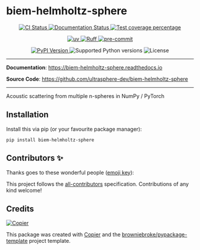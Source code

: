 # biem-helmholtz-sphere

<p align="center">
  <a href="https://github.com/ultrasphere-dev/biem-helmholtz-sphere/actions/workflows/ci.yml?query=branch%3Amain">
    <img src="https://img.shields.io/github/actions/workflow/status/ultrasphere-dev/biem-helmholtz-sphere/ci.yml?branch=main&label=CI&logo=github&style=flat-square" alt="CI Status" >
  </a>
  <a href="https://biem-helmholtz-sphere.readthedocs.io">
    <img src="https://img.shields.io/readthedocs/biem-helmholtz-sphere.svg?logo=read-the-docs&logoColor=fff&style=flat-square" alt="Documentation Status">
  </a>
  <a href="https://codecov.io/gh/ultrasphere-dev/biem-helmholtz-sphere">
    <img src="https://img.shields.io/codecov/c/github/ultrasphere-dev/biem-helmholtz-sphere.svg?logo=codecov&logoColor=fff&style=flat-square" alt="Test coverage percentage">
  </a>
</p>
<p align="center">
  <a href="https://github.com/astral-sh/uv">
    <img src="https://img.shields.io/endpoint?url=https://raw.githubusercontent.com/astral-sh/uv/main/assets/badge/v0.json" alt="uv">
  </a>
  <a href="https://github.com/astral-sh/ruff">
    <img src="https://img.shields.io/endpoint?url=https://raw.githubusercontent.com/astral-sh/ruff/main/assets/badge/v2.json" alt="Ruff">
  </a>
  <a href="https://github.com/pre-commit/pre-commit">
    <img src="https://img.shields.io/badge/pre--commit-enabled-brightgreen?logo=pre-commit&logoColor=white&style=flat-square" alt="pre-commit">
  </a>
</p>
<p align="center">
  <a href="https://pypi.org/project/biem-helmholtz-sphere/">
    <img src="https://img.shields.io/pypi/v/biem-helmholtz-sphere.svg?logo=python&logoColor=fff&style=flat-square" alt="PyPI Version">
  </a>
  <img src="https://img.shields.io/pypi/pyversions/biem-helmholtz-sphere.svg?style=flat-square&logo=python&amp;logoColor=fff" alt="Supported Python versions">
  <img src="https://img.shields.io/pypi/l/biem-helmholtz-sphere.svg?style=flat-square" alt="License">
</p>

---

**Documentation**: <a href="https://biem-helmholtz-sphere.readthedocs.io" target="_blank">https://biem-helmholtz-sphere.readthedocs.io </a>

**Source Code**: <a href="https://github.com/ultrasphere-dev/biem-helmholtz-sphere" target="_blank">https://github.com/ultrasphere-dev/biem-helmholtz-sphere </a>

---

Acoustic scattering from multiple n-spheres in NumPy / PyTorch

## Installation

Install this via pip (or your favourite package manager):

`pip install biem-helmholtz-sphere`

## Contributors ✨

Thanks goes to these wonderful people ([emoji key](https://allcontributors.org/docs/en/emoji-key)):

<!-- prettier-ignore-start -->
<!-- ALL-CONTRIBUTORS-LIST:START - Do not remove or modify this section -->
<!-- markdownlint-disable -->
<!-- markdownlint-enable -->
<!-- ALL-CONTRIBUTORS-LIST:END -->
<!-- prettier-ignore-end -->

This project follows the [all-contributors](https://github.com/all-contributors/all-contributors) specification. Contributions of any kind welcome!

## Credits

[![Copier](https://img.shields.io/endpoint?url=https://raw.githubusercontent.com/copier-org/copier/master/img/badge/badge-grayscale-inverted-border-orange.json)](https://github.com/copier-org/copier)

This package was created with
[Copier](https://copier.readthedocs.io/) and the
[browniebroke/pypackage-template](https://github.com/browniebroke/pypackage-template)
project template.
